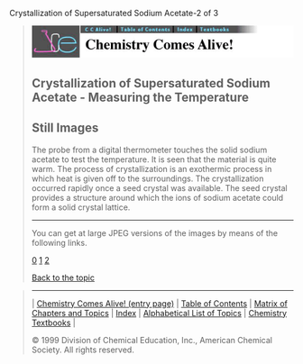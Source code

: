 





 Crystallization of Supersaturated Sodium Acetate-2 of 3
 



> ![Chemistry Comes Alive!](ccahead.gif)
> 
> 
> 
> 
> 
> 
> 
> 
> 
> ## Crystallization of Supersaturated Sodium Acetate - Measuring the Temperature
> 
> 
> 
> 
> ## Still Images
> 
> 
> 
> 
> 
> 
> 
> 
> 
>  The probe from a digital thermometer touches the solid
sodium acetate to test the temperature. It is seen that the
material is quite warm. The process of crystallization is an
exothermic process in which heat is given off to the surroundings.
The crystallization occurred rapidly once a seed crystal was
available. The seed crystal provides a structure around which the
ions of sodium acetate could form a solid crystal lattice.
>  
> 
> 
> 
> 
> 
> 
> ---
> 
> 
>  You can get at large JPEG versions of the images by means of the following links.
>    
> 
> 
> [0](../../STILLS/ACETATE/ACETAT2/64JPG48/0.JPG) 
> [1](../../STILLS/ACETATE/ACETAT2/64JPG48/1.JPG) 
> [2](../../STILLS/ACETATE/ACETAT2/64JPG48/2.JPG) 
> 
> 
> 
> 
> [Back to the topic](../../MAIN/ACETATE/PAGE1.HTM)



> ---
> 
> 
>  |
>  [Chemistry Comes Alive! (entry page)](../../INDEX.HTM) 
>  |
>  [Table of Contents](../../CONTENTS.HTM) 
>  |
>  [Matrix of Chapters and Topics](../../MATRIX.HTM) 
>  |
>  [Index](../../WORDS.HTM) 
>  |
>  [Alphabetical List of Topics](../../ALPHATOP.HTM) 
>  |
>  [Chemistry Textbooks](../../BOOKS.HTM) 
>  |
>  
>  © 1999 Division of Chemical Education, Inc.,
American Chemical Society. All rights reserved.





